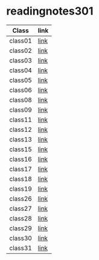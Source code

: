 # readingnotes301

| Class   | link                                                                               |
| ------- | ------------------                                                                 |
| class01 | [link](https://mohammed1994mosleh.github.io/reading-notes4/class01)               |
| class02 | [link](https://mohammed1994mosleh.github.io/reading-notes4/class02)               |
| class03 | [link](https://mohammed1994mosleh.github.io/reading-notes4/class03)               |
| class04 | [link](https://mohammed1994mosleh.github.io/reading-notes4/class04)               |
| class05 | [link](https://mohammed1994mosleh.github.io/reading-notes4/class05)               |
| class06 | [link](https://mohammed1994mosleh.github.io/reading-notes4/class06)               |
| class08 | [link](https://mohammed1994mosleh.github.io/reading-notes4/class08)               |
| class09 | [link](https://mohammed1994mosleh.github.io/reading-notes4/class09)               |
| class11 | [link](https://mohammed1994mosleh.github.io/reading-notes4/class11)               |
| class12 | [link](https://mohammed1994mosleh.github.io/reading-notes4/class12)               |
| class13 | [link](https://mohammed1994mosleh.github.io/reading-notes4/class13)               |
| class15 | [link](https://mohammed1994mosleh.github.io/reading-notes4/class15)               |
| class16 | [link](https://mohammed1994mosleh.github.io/reading-notes4/class16)               |
| class17 | [link](https://mohammed1994mosleh.github.io/reading-notes4/class17)               |
| class18 | [link](https://mohammed1994mosleh.github.io/reading-notes4/class18)               |
| class19 | [link](https://mohammed1994mosleh.github.io/reading-notes4/class19)               |
| class26 | [link](https://mohammed1994mosleh.github.io/reading-notes4/class26)               |
| class27 | [link](https://mohammed1994mosleh.github.io/reading-notes4/class27)               |
| class28 | [link](https://mohammed1994mosleh.github.io/reading-notes4/class28)               |
| class29 | [link](https://mohammed1994mosleh.github.io/reading-notes4/class29)               |
| class30 | [link](https://mohammed1994mosleh.github.io/reading-notes4/class30)               |
| class31 | [link](https://mohammed1994mosleh.github.io/reading-notes4/class31)               |







